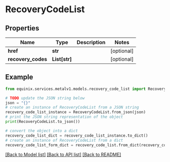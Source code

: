 # RecoveryCodeList


## Properties

Name | Type | Description | Notes
------------ | ------------- | ------------- | -------------
**href** | **str** |  | [optional] 
**recovery_codes** | **List[str]** |  | [optional] 

## Example

```python
from equinix.services.metalv1.models.recovery_code_list import RecoveryCodeList

# TODO update the JSON string below
json = "{}"
# create an instance of RecoveryCodeList from a JSON string
recovery_code_list_instance = RecoveryCodeList.from_json(json)
# print the JSON string representation of the object
print(RecoveryCodeList.to_json())

# convert the object into a dict
recovery_code_list_dict = recovery_code_list_instance.to_dict()
# create an instance of RecoveryCodeList from a dict
recovery_code_list_form_dict = recovery_code_list.from_dict(recovery_code_list_dict)
```
[[Back to Model list]](../README.md#documentation-for-models) [[Back to API list]](../README.md#documentation-for-api-endpoints) [[Back to README]](../README.md)



